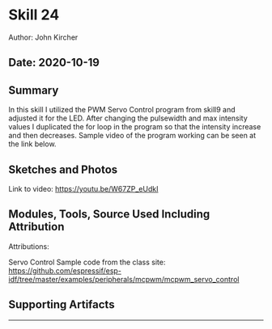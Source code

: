 #  Skill 24

Author: John Kircher

Date: 2020-10-19
-----

## Summary

In this skill I utilized the PWM Servo Control program from skill9 and adjusted it for the LED. After changing the pulsewidth and max intensity values I duplicated the for loop in the program so that the intensity increase and then decreases. Sample video of the program working can be seen at the link below.

## Sketches and Photos

Link to video: https://youtu.be/W67ZP_eUdkI

## Modules, Tools, Source Used Including Attribution
Attributions:

Servo Control Sample code from the class site: https://github.com/espressif/esp-idf/tree/master/examples/peripherals/mcpwm/mcpwm_servo_control

## Supporting Artifacts


-----
